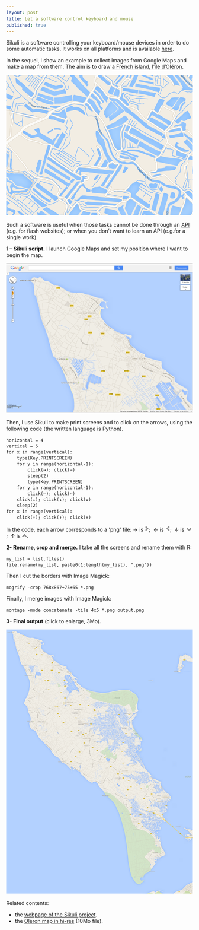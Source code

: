 ```yaml
---
layout: post
title: Let a software control keyboard and mouse
published: true
---
```

Sikuli is a software controlling your keyboard/mouse devices in order to do some automatic tasks. It works on all platforms and is available <a href="http://www.sikuli.org/" target="_blank">here</a>.

In the sequel, I show an example to collect images from Google Maps and make a map from them. The aim is to draw <a href="http://www.ile-oleron-marennes.com/" target="_blank">a French island, l’île d’Oléron</a>.

<img src="../images/2014-9-11-Sikuli/intro_image.png" alt="intro image"/>



Such a software is useful when those tasks cannot be done through an <a href="https://en.wikipedia.org/wiki/Application_programming_interface" target="_blank">API</a> (e.g. for flash websites); or when you don’t want to learn an API (e.g.for a single work).

**1 – Sikuli script.** I launch Google Maps and set my position where I want to begin the map.

<img src="../images/2014-9-11-Sikuli/map_example.png" alt="mapExample"/>

Then, I use Sikuli to make print screens and to click on the arrows, using the following code (the written language is Python).

    horizontal = 4
    vertical = 5
    for x in range(vertical):
        type(Key.PRINTSCREEN)
        for y in range(horizontal-1):     
            click(→); click(→)
            sleep(2)
            type(Key.PRINTSCREEN)
        for y in range(horizontal-1):
            click(←); click(←)        
        click(↓); click(↓); click(↓)
        sleep(2)
    for x in range(vertical):
        click(↑); click(↑); click(↑)

In the code, each arrow corresponds to a 'png' file: 
→ is<img src="../images/2014-9-11-Sikuli/1409401927009.png">;&nbsp;
← is <img src="../images/2014-9-11-Sikuli/1409401945762.png">;&nbsp;
↓ is <img src="../images/2014-9-11-Sikuli/1409395141546.png">;&nbsp;
↑ is <img src="../images/2014-9-11-Sikuli/1409404805602.png">.


**2- Rename, crop and merge.** I take all the screens and rename them with R:

    my_list = list.files()
    file.rename(my_list, paste0(1:length(my_list), ".png"))

Then I cut the borders with Image Magick:

    mogrify -crop 768x867+75+65 *.png

Finally, I merge images with Image Magick:

    montage -mode concatenate -tile 4x5 *.png output.png

**3- Final output** (click to enlarge, 3Mo).

<a href="../images/2014-9-11-Sikuli/oleron1.png" target="_blank"><img src = "../images/2014-9-11-Sikuli/oleron1.png"></a>

Related contents:
<ul>
	<li>the <a href="http://www.sikuli.org/" target="_blank">webpage of the Sikuli project</a>.</li>
	<li>the <a href="../images/2014-9-11-Sikuli/oleron2.png" target="_blank">Oléron map in hi-res</a> (10Mo file).</li>
</ul>